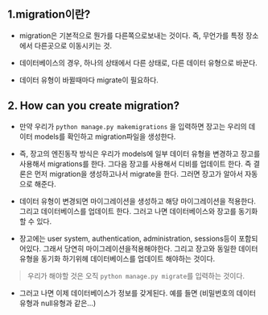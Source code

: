 ## 1.migration이란? 
* migration은 기본적으로 뭔가를 다른쪽으로보내는 것이다. 즉, 무언가를 특정 장소에서 다른곳으로 이동시키는 것.

* 데이터베이스의 경우, 하나의 상태에서 다른 상태로, 다른 데이터 유형으로 바꾼다.

* 데이터 유형이 바뀔때마다 migrate이 필요하다. 

## 2. How can you create migration?
* 만약 우리가 ```python manage.py makemigrations``` 을 입력하면
장고는 우리의 데이터 models를 확인하고 migration파일을 생성한다.

* 즉, 장고의 엔진동작 방식은 우리가 models에 일부 데이터 유형을 변경하고 장고를 사용해서 migrations를 한다. 그다음 장고를 사용해서 디비를 업데이트 한다. 즉 결론은 먼저 migration을 생성하고나서 migrate을 한다. 그러면 장고가 알아서 자동으로 해준다. 

* 데이터 유형이 변경되면 마이그레이션을 생성하고 해당 마이그레이션을 적용한다. 그리고 데이터베이스를 업데이트 한다. 그러고 나면 데이터베이스와 장고를 동기화 할 수 있다. 

* 장고에는 user system, authentication, administration, sessions등이 포함되어있다. 
그래서 당연히 마이그레이션을적용해야한다. 
그리고 장고와 동일한 데이터 유형을 동기화 하기위헤 데이터베이스를 업데이트 해야하는 것이다.  

> 우리가 해야할 것은 오직
```python manage.py migrate```를 입력하는 것이다. 

* 그러고 나면 이제 데이터베이스가 정보를 갖게된다. 예를 들면 (비밀번호의 데이터 유형과 null유형과 같은...)



